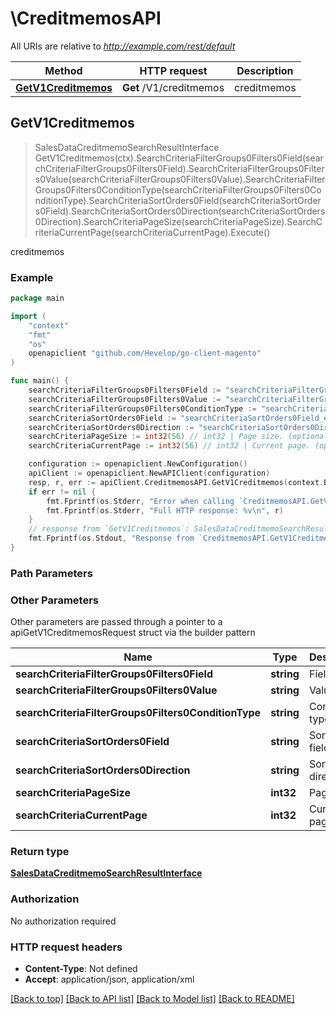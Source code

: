 # \CreditmemosAPI

All URIs are relative to *http://example.com/rest/default*

Method | HTTP request | Description
------------- | ------------- | -------------
[**GetV1Creditmemos**](CreditmemosAPI.md#GetV1Creditmemos) | **Get** /V1/creditmemos | creditmemos



## GetV1Creditmemos

> SalesDataCreditmemoSearchResultInterface GetV1Creditmemos(ctx).SearchCriteriaFilterGroups0Filters0Field(searchCriteriaFilterGroups0Filters0Field).SearchCriteriaFilterGroups0Filters0Value(searchCriteriaFilterGroups0Filters0Value).SearchCriteriaFilterGroups0Filters0ConditionType(searchCriteriaFilterGroups0Filters0ConditionType).SearchCriteriaSortOrders0Field(searchCriteriaSortOrders0Field).SearchCriteriaSortOrders0Direction(searchCriteriaSortOrders0Direction).SearchCriteriaPageSize(searchCriteriaPageSize).SearchCriteriaCurrentPage(searchCriteriaCurrentPage).Execute()

creditmemos



### Example

```go
package main

import (
	"context"
	"fmt"
	"os"
	openapiclient "github.com/Hevelop/go-client-magento"
)

func main() {
	searchCriteriaFilterGroups0Filters0Field := "searchCriteriaFilterGroups0Filters0Field_example" // string | Field (optional)
	searchCriteriaFilterGroups0Filters0Value := "searchCriteriaFilterGroups0Filters0Value_example" // string | Value (optional)
	searchCriteriaFilterGroups0Filters0ConditionType := "searchCriteriaFilterGroups0Filters0ConditionType_example" // string | Condition type (optional)
	searchCriteriaSortOrders0Field := "searchCriteriaSortOrders0Field_example" // string | Sorting field. (optional)
	searchCriteriaSortOrders0Direction := "searchCriteriaSortOrders0Direction_example" // string | Sorting direction. (optional)
	searchCriteriaPageSize := int32(56) // int32 | Page size. (optional)
	searchCriteriaCurrentPage := int32(56) // int32 | Current page. (optional)

	configuration := openapiclient.NewConfiguration()
	apiClient := openapiclient.NewAPIClient(configuration)
	resp, r, err := apiClient.CreditmemosAPI.GetV1Creditmemos(context.Background()).SearchCriteriaFilterGroups0Filters0Field(searchCriteriaFilterGroups0Filters0Field).SearchCriteriaFilterGroups0Filters0Value(searchCriteriaFilterGroups0Filters0Value).SearchCriteriaFilterGroups0Filters0ConditionType(searchCriteriaFilterGroups0Filters0ConditionType).SearchCriteriaSortOrders0Field(searchCriteriaSortOrders0Field).SearchCriteriaSortOrders0Direction(searchCriteriaSortOrders0Direction).SearchCriteriaPageSize(searchCriteriaPageSize).SearchCriteriaCurrentPage(searchCriteriaCurrentPage).Execute()
	if err != nil {
		fmt.Fprintf(os.Stderr, "Error when calling `CreditmemosAPI.GetV1Creditmemos``: %v\n", err)
		fmt.Fprintf(os.Stderr, "Full HTTP response: %v\n", r)
	}
	// response from `GetV1Creditmemos`: SalesDataCreditmemoSearchResultInterface
	fmt.Fprintf(os.Stdout, "Response from `CreditmemosAPI.GetV1Creditmemos`: %v\n", resp)
}
```

### Path Parameters



### Other Parameters

Other parameters are passed through a pointer to a apiGetV1CreditmemosRequest struct via the builder pattern


Name | Type | Description  | Notes
------------- | ------------- | ------------- | -------------
 **searchCriteriaFilterGroups0Filters0Field** | **string** | Field | 
 **searchCriteriaFilterGroups0Filters0Value** | **string** | Value | 
 **searchCriteriaFilterGroups0Filters0ConditionType** | **string** | Condition type | 
 **searchCriteriaSortOrders0Field** | **string** | Sorting field. | 
 **searchCriteriaSortOrders0Direction** | **string** | Sorting direction. | 
 **searchCriteriaPageSize** | **int32** | Page size. | 
 **searchCriteriaCurrentPage** | **int32** | Current page. | 

### Return type

[**SalesDataCreditmemoSearchResultInterface**](SalesDataCreditmemoSearchResultInterface.md)

### Authorization

No authorization required

### HTTP request headers

- **Content-Type**: Not defined
- **Accept**: application/json, application/xml

[[Back to top]](#) [[Back to API list]](../README.md#documentation-for-api-endpoints)
[[Back to Model list]](../README.md#documentation-for-models)
[[Back to README]](../README.md)

